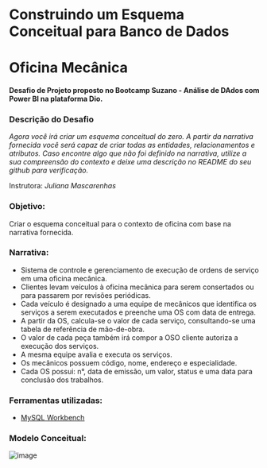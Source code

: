 # Construindo um Esquema Conceitual para Banco de Dados
# Oficina Mecânica

#### Desafio de Projeto proposto no Bootcamp Suzano - Análise de DAdos com Power BI na plataforma Dio.

### Descrição do Desafio
_Agora você irá criar um esquema conceitual do zero. A partir da narrativa fornecida você será capaz de criar todas as entidades, relacionamentos e atributos. Caso encontre algo que não foi definido na narrativa, utilize a sua compreensão do contexto e deixe uma descrição no README do seu github para verificação._

Instrutora: *Juliana Mascarenhas*
</b>
### Objetivo:
Criar o esquema conceitual para o contexto de oficina com base na narrativa fornecida.

### Narrativa:
- Sistema de controle e gerenciamento de execução de ordens de serviço em uma oficina mecânica.
- Clientes levam veículos à oficina mecânica para serem consertados ou para passarem por revisões periódicas.
- Cada veículo é designado a uma equipe de mecânicos que identifica os serviços a serem executados e preenche uma OS com data de entrega.
- A partir da OS, calcula-se o valor de cada serviço, consultando-se uma tabela de referência de mão-de-obra.
- O valor de cada peça também irá compor a OSO cliente autoriza a execução dos serviços.
- A mesma equipe avalia e executa os serviços.
- Os mecânicos possuem código, nome, endereço e especialidade.
- Cada OS possui: n°, data de emissão, um valor, status e uma data para conclusão dos trabalhos.

### Ferramentas utilizadas:

- [MySQL Workbench](https://www.mysql.com/products/workbench/)

### Modelo Conceitual:

![image](https://github.com/user-attachments/assets/b51350e3-c3fa-4de1-b1d1-6fda26c7e0cb)
